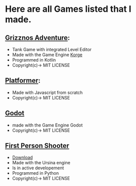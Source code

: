 # Here are all Games listed that I made.  
## [Grizznos Adventure](https://schneckeddef.github.io/Grizznos-Adventure):
  - Tank Game with integrated Level Editor
  - Made with the Game Engine [Korge](https://github.com/korlibs)
  - Programmed in Kotlin
  - Copyright(c)-> MIT LICENSE


## [Platformer](https://schneckeddef.github.io/Platformer/):
  - Made with Javascript from scratch  
  - Copyright(c)-> MIT LICENSE
  
## [Godot](https://schneckeddef.github.io/Godot/)  
  - made with the Game Engine Godot
  - Copyright(c)-> MIT LICENSE

## [First Person Shooter](https://github.com/SchneckeddeF/First-Person-Shooter/)
  - [Download](https://github.com/SchneckeddeF/First-Person-Shooter/releases/download/v0.2/main.zip)
  - Made with the Ursina engine
  - Is in active developement
  - Programmed in Python
  - Copyright(c)-> MIT LICENSE

